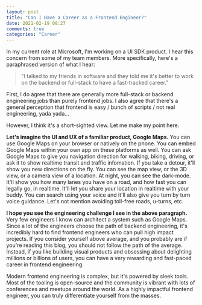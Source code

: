 ```yaml
---
layout: post
title: "Can I Have a Career as a Frontend Engineer?"
date: 2021-02-19 08:27
comments: true
categories: "Career"
---
```


In my current role at Microsoft, I'm working on a UI SDK product. I
hear this concern from some of my team members. More specifically,
here's a paraphrased version of what I hear:

> "I talked to my friends in software and they told me it's better to work
> on the backend or full-stack to have a fast-tracked career."

First, I do agree that there are generally more full-stack or backend
engineering jobs than purely frontend jobs. I also agree that there's a
general perception that frontend is easy / bunch of scripts / not real
engineering, yada yada...

However, I think it's a short-sighted view. Let me make my point here.

**Let's imagine the UI and UX of a familiar product, Google Maps.** You can
use Google Maps on your browser or natively on the phone. You can embed
Google Maps within your own app on these platforms as well. You can ask
Google Maps to give you navigation direction for walking, biking,
driving, or ask it to show realtime transit and traffic infomation. If you
take a detour, it'll show you new directions on the fly. You can see the
map view, or the 3D view, or a camera view of a location. At night, you
can see the dark-mode. It'll show you how many lanes you have on a road,
and how fast you can legally go, in realtime. It'll let you share your location in
realtime with your buddy. You can search using your voice and it'll also 
give you turn by turn voice guidance. Let's not mention avoiding
toll-free roads, u-turns, etc.

**I hope you see the engineering challenge I see in the above
paragraph.**
Very few engineers I know can architect a system such as Google Maps.
Since a lot of the engineers choose the path of backend engineering,
it's incredibly hard to find frontend engineers who can pull high impact
projects. If you consider yourself above
average, and you probably are if you're reading this blog, you should
not follow the path of the average. Instead, if you like building visual
products and obsessing about delighting millions or billions of users,
you can have a very rewarding and fast-paced career in frontend
engineering.

Modern frontend engineering is complex, but it's powered by sleek
tools. Most of the tooling is open-source and the community is
vibrant with lots of conferences and meetups around the world. As a
highly impactful frontend engineer, you can truly
differentiate yourself from the masses.
